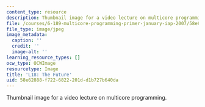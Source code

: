 ```yaml
---
content_type: resource
description: Thumbnail image for a video lecture on multicore programming.
file: /courses/6-189-multicore-programming-primer-january-iap-2007/58e62888f7226822201dd1b727b640da_l18.jpg
file_type: image/jpeg
image_metadata:
  caption: ''
  credit: ''
  image-alt: ''
learning_resource_types: []
ocw_type: OCWImage
resourcetype: Image
title: 'L18: The Future'
uid: 58e62888-f722-6822-201d-d1b727b640da
---
```

Thumbnail image for a video lecture on multicore programming.